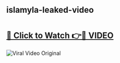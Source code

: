 ## islamyla-leaked-video 

# <h2><a href="http://freeplayer.one?title=islamyla-leaked-video&ref=21J">🔗 Click to Watch 👉🔴 VIDEO</a></h2>

<a href="http://freeplayer.one?title=islamyla-leaked-video&ref=21J" rel="nofollow" data-target="animated-image.originalLink"><img src="https://i.ibb.co.com/xMMVF88/686577567.gif" alt="Viral Video Original" style="max-width: 100%; display: inline-block;" data-target="animated-image.originalImage"></a>

